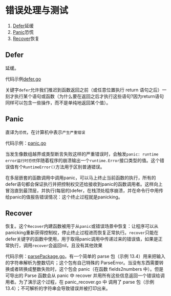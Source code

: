 # 错误处理与测试

1. [Defer](#Defer)延缓
1. [Panic](#Panic)恐慌
1. [Recover](#Recover)恢复

## Defer

延缓。

代码示例[defer.go](/5.Functions/defer.go)

关键字`defer`允许我们推迟到函数返回之前（或任意位置执行 return 语句之后）一刻才执行某个语句或函数（为什么要在返回之后才执行这些语句?因为return语句同样可以包含一些操作，而不是单纯地返回某个值）。

## Panic

直译为`恐慌`，在计算机中表示`产生严重错误`

代码示例：[panic.go](/9.error_handing/panic.go)

当发生像数组越界或类型断言失败这样的严重错误时，会触发`panic: runtime error运行时恐慌`伴随着程序的崩溃输出一个`runtime.Error`接口类型的值。这个错误值有个`RuntimeError()`方法用于区别普通错误。

在多层嵌套的函数调用中调用panic，可以马上终止当前函数的执行，所有的defer语句都会保证执行并把控制权交还给接收到panic的函数调用者。这样向上冒泡直到最顶层，并执行(每层的)defer，在栈顶处程序崩溃，并在命令行中用传给panic的值报告错误情况：这个终止过程就是panicking。

## Recover

恢复。这个`Recover`内建函数被用于从`panic`或错误场景中恢复：让程序可以从panicking重新获得控制权，停止终止过程进而恢复正常执行。`recover`只能在defer关键字的函数中使用，用于取得panic调用中传递过来的错误值，如果是正常执行，调用`recover`会返回nil，且没有其他效果

代码示例：[parsePackage.go](/9.error_handing/parsePackage.go)。有一个简单的 parse 包（示例 13.4）用来把输入的字符串解析为整数切片；这个包有自己特殊的 ParseError。当没有东西需要转换或者转换成整数失败时，这个包会 panic（在函数 fields2numbers 中）。但是可导出的 Parse 函数会从 panic 中 recover 并用所有这些信息返回一个错误给调用者。为了演示这个过程，在 panic_recover.go 中 调用了 parse 包（示例 13.4）；不可解析的字符串会导致错误并被打印出来。



